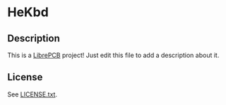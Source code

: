 # HeKbd

## Description

This is a [LibrePCB](https://librepcb.org) project!
Just edit this file to add a description about it.

## License

See [LICENSE.txt](LICENSE.txt).
